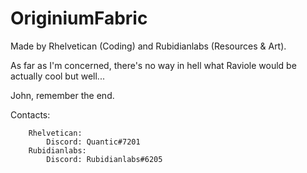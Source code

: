 # OriginiumFabric

Made by Rhelvetican (Coding) and Rubidianlabs (Resources & Art).

As far as I'm concerned, there's no way in hell what Raviole would be actually cool but well...

John, remember the end.

Contacts:
```
    Rhelvetican:
        Discord: Quantic#7201
    Rubidianlabs:
        Discord: Rubidianlabs#6205
```